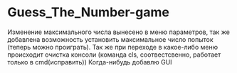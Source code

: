 # Guess_The_Number-game
Изменение максимального числа вынесено в меню параметров, так же добавлена возможность установить максимальное число попыток (теперь можно проиграть). Так же при переходе в какое-либо меню происходит очистка консоли (команда cls, соотвестсвенно, работает только в cmd(исправить))
Когда-нибудь добавлю GUI
